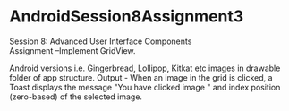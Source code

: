 # AndroidSession8Assignment3
Session 8: Advanced User Interface Components    
Assignment –Implement GridView.

Android versions i.e. Gingerbread, Lollipop, Kitkat etc images in drawable folder of app structure.
Output -  When an image in the grid is clicked, a Toast displays the message "You have clicked image " and index position (zero-based) of the selected image.
